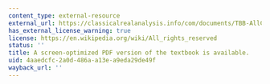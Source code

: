 ```yaml
---
content_type: external-resource
external_url: https://classicalrealanalysis.info/com/documents/TBB-AllChapters-Landscape.pdf
has_external_license_warning: true
license: https://en.wikipedia.org/wiki/All_rights_reserved
status: ''
title: A screen-optimized PDF version of the textbook is available.
uid: 4aaedcfc-2a0d-486a-a13e-a9eda29de49f
wayback_url: ''
---
```

